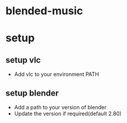 # blended-music


# setup

## setup vlc

- Add vlc to your environment PATH

## setup blender

- Add a path to your version of blender
- Update the version if required(default 2.80)